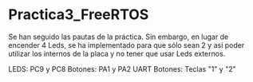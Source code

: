 # Practica3_FreeRTOS

Se han seguido las pautas de la práctica. Sin embargo, en lugar de encender 4 Leds, se ha implementado para que sólo sean 2 y así poder utilizar los internos de la placa y no tener que usar Leds externos.

LEDS: PC9 y PC8
Botones: PA1 y PA2
UART Botones: Teclas "1" y "2"
